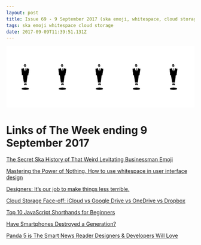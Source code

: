 ```yaml
---
layout: post
title: Issue 69 - 9 September 2017 (ska emoji, whitespace, cloud storage)
tags: ska emoji whitespace cloud storage
date: 2017-09-09T11:39:51.131Z
---
```

![The Secret Ska History of That Weird Levitating Businessman Emoji](/assets/uploads/issue-69.png "The Secret Ska History of That Weird Levitating Businessman Emoji")

# Links of The Week ending 9 September 2017

<a href="http://www.newsweek.com/2016/05/06/secret-ska-history-man-business-suit-levitating-emoji-442192.html" target="_blank">The Secret Ska History of That Weird Levitating Businessman Emoji</a>

<a href="http://Mastering the Power of Nothing – Springboard" target="_blank">Mastering the Power of Nothing. How to use whitespace in user interface design</a>

<a href="https://medium.com/@jasonogle/designers-its-our-job-to-make-things-less-terrible-55f79a7fff69" target="_blank">Designers: It’s our job to make things less terrible.</a>

<a href="http://www.hongkiat.com/blog/icloud-gdrive-onedrive-dropbox/" target="_blank">Cloud Storage Face-off: iCloud vs Google Drive vs OneDrive vs Dropbox</a>

<a href="http://www.hongkiat.com/blog/javascript-shorthands/" target="_blank">Top 10 JavaScript Shorthands for Beginners</a>

<a href="https://www.theatlantic.com/magazine/archive/2017/09/has-the-smartphone-destroyed-a-generation/534198/" target="_blank">Have Smartphones Destroyed a Generation?</a>

<a href="http://www.hongkiat.com/blog/smart-news-reader-designers-developers-panda-5/" target="_blank">Panda 5 is The Smart News Reader Designers & Developers Will Love</a>